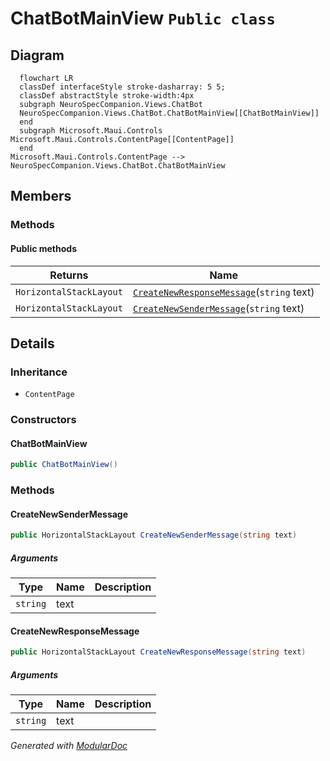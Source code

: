 # ChatBotMainView `Public class`

## Diagram
```mermaid
  flowchart LR
  classDef interfaceStyle stroke-dasharray: 5 5;
  classDef abstractStyle stroke-width:4px
  subgraph NeuroSpecCompanion.Views.ChatBot
  NeuroSpecCompanion.Views.ChatBot.ChatBotMainView[[ChatBotMainView]]
  end
  subgraph Microsoft.Maui.Controls
Microsoft.Maui.Controls.ContentPage[[ContentPage]]
  end
Microsoft.Maui.Controls.ContentPage --> NeuroSpecCompanion.Views.ChatBot.ChatBotMainView
```

## Members
### Methods
#### Public  methods
| Returns | Name |
| --- | --- |
| `HorizontalStackLayout` | [`CreateNewResponseMessage`](#createnewresponsemessage)(`string` text) |
| `HorizontalStackLayout` | [`CreateNewSenderMessage`](#createnewsendermessage)(`string` text) |

## Details
### Inheritance
 - `ContentPage`

### Constructors
#### ChatBotMainView
```csharp
public ChatBotMainView()
```

### Methods
#### CreateNewSenderMessage
```csharp
public HorizontalStackLayout CreateNewSenderMessage(string text)
```
##### Arguments
| Type | Name | Description |
| --- | --- | --- |
| `string` | text |   |

#### CreateNewResponseMessage
```csharp
public HorizontalStackLayout CreateNewResponseMessage(string text)
```
##### Arguments
| Type | Name | Description |
| --- | --- | --- |
| `string` | text |   |

*Generated with* [*ModularDoc*](https://github.com/hailstorm75/ModularDoc)
